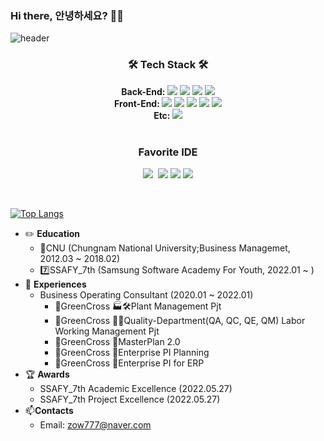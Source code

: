 ### Hi there, 안녕하세요? 👋🐢
![header](https://capsule-render.vercel.app/api?type=waving&color=gradient&height=200&section=header&text=SIWON-PARK&fontSize=60&fontAlignY=40&animation=twinkling)
<h3 align="center">🛠 Tech Stack 🛠</h3>
<div align="center">
  <div>
    <div>
      <strong>Back-End: </strong>
      <img src="https://img.shields.io/badge/python-3670A0?style=flat&logo=python&logoColor=ffdd54"/>
      <img src="https://img.shields.io/badge/django-%23092E20.svg?style=flat&logo=django&logoColor=white"/>
      <img src="https://img.shields.io/badge/java-%23ED8B00.svg?style=flat&logo=java&logoColor=white"/>
      <img src="https://img.shields.io/badge/spring-%236DB33F.svg?style=flat&logo=spring&logoColor=white"/>
    </div>
    <div>
      <strong>Front-End: </strong>
      <img src="https://img.shields.io/badge/html5-%23E34F26.svg?style=flat&logo=html5&logoColor=white"/>
      <img src="https://img.shields.io/badge/css-1572B6?style=flat&logo=css3&logoColor=white"/>
      <img src="https://img.shields.io/badge/javascript-%23323330.svg?style=flat&logo=javascript&logoColor=%23F7DF1E"/>
      <img src=https://img.shields.io/badge/vuejs-%2335495e.svg?style=flat&logo=vuedotjs&logoColor=%234FC08D/>
      <img src=https://img.shields.io/badge/react-%2320232a.svg?style=flat&logo=react&logoColor=%2361DAFB/>
    </div>
    <div>
      <strong>Etc: </strong>
      <img src="https://img.shields.io/badge/docker-%230db7ed.svg?style=flat&logo=docker&logoColor=white"/>
    </div>
  </div>
</div>
<br>
<h3 align="center">Favorite IDE</h3>
<p align="center">
  <img src="https://img.shields.io/badge/Atom-3DDC84.svg?style=flat&logo=atom&logoColor=white"/></a>&nbsp
  <img src="https://img.shields.io/badge/Visual%20Studio%20Code-0078d7.svg?style=flat&logo=visual-studio-code&logoColor=white"/>
  <img src="https://img.shields.io/badge/pycharm-143?style=flat&logo=pycharm&logoColor=black&color=green&labelColor=white"/>
  <img src="https://img.shields.io/badge/IntelliJIDEA-3f48cc.svg?style=flat&logo=intellij-idea&logoColor=white"/>
</p>
<br>

  [![Top Langs](https://github-readme-stats.vercel.app/api/top-langs/?username=siwon-park&langs_count=8&layout=compact&theme=ayu-mirage)](https://github.com/anuraghazra/github-readme-stats)
<br>
- ✏️ <strong>Education</strong>
    -  🏫CNU (Chungnam National University;Business Managemet, 2012.03 ~ 2018.02)
    -  7️⃣SSAFY_7th (Samsung Software Academy For Youth, 2022.01 ~ )
- 💼 <strong>Experiences</strong>
    - Business Operating Consultant (2020.01 ~ 2022.01)
      - 💊GreenCross 🏭🛠️Plant Management Pjt
      - 💊GreenCross 🔬🧪Quality-Department(QA, QC, QE, QM) Labor Working Management Pjt
      - 💊GreenCross 🏢MasterPlan 2.0
      - 💊GreenCross 🏢Enterprise PI Planning
      - 💊GreenCross 🏢Enterprise PI for ERP
- 🏆 <strong>Awards</strong>
    - SSAFY_7th Academic Excellence (2022.05.27)
    - SSAFY_7th Project Excellence (2022.05.27)
- 📫<strong>Contacts</strong>
    - Email: zow777@naver.com
